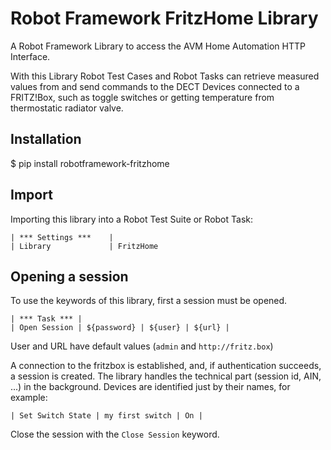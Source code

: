 # Robot Framework FritzHome Library

A Robot Framework Library to access the AVM Home Automation HTTP 
Interface.

With this Library Robot Test Cases and Robot Tasks can retrieve 
measured values from and send commands to the DECT Devices
connected to a FRITZ!Box, such as toggle switches or getting 
temperature from thermostatic radiator valve.


## Installation

$ pip install robotframework-fritzhome


## Import

Importing this library into a Robot Test Suite or Robot Task:

    | *** Settings ***    |
    | Library             | FritzHome


## Opening a session

To use the keywords of this library, first a session must be opened.

    | *** Task *** |
    | Open Session | ${password} | ${user} | ${url} |

User and URL have default values (``admin`` and ``http://fritz.box``)

A connection to the fritzbox is established, and, if authentication 
succeeds, a session is created.
The library handles the technical part (session id, AIN, ...) in the
background.
Devices are identified just by their names, for example:

    | Set Switch State | my first switch | On |

Close the session with the ``Close Session`` keyword.

